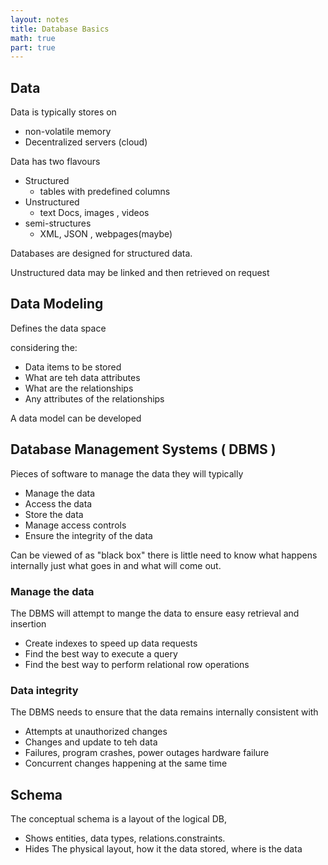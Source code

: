 ```yaml
---
layout: notes
title: Database Basics
math: true
part: true
---
```


## Data
Data is typically stores on
* non-volatile memory
* Decentralized servers (cloud)

Data has two flavours
* Structured
  * tables with predefined columns
* Unstructured
  * text Docs, images , videos
* semi-structures
  * XML, JSON , webpages(maybe)
  
Databases are designed for structured data.

Unstructured data may be linked and then retrieved on request

## Data Modeling
Defines the data space

considering the:
* Data items to be stored
* What are teh data attributes
* What are the relationships
* Any attributes of the relationships
  
A data model can be developed

## Database Management Systems ( DBMS )
Pieces of software to manage the data they will typically
* Manage the data
* Access the data
* Store the data
* Manage access controls
* Ensure the integrity of the data

Can be viewed of as  "black box" there is little need to know what happens internally just what goes in and what will come out.

### Manage the data
The DBMS will attempt to mange the data to ensure easy retrieval and insertion
* Create indexes to speed up data requests
* Find the best way to execute a query
* Find the best way to perform relational row operations

### Data integrity
The DBMS needs to ensure that the data remains internally consistent with
* Attempts at unauthorized changes
* Changes and update to teh data
* Failures, program crashes, power outages hardware failure
* Concurrent changes happening at the same time  

## Schema
The conceptual schema is a layout of the logical DB,
* Shows entities, data types, relations.constraints.
* Hides The physical layout, how it the data stored, where is the data 